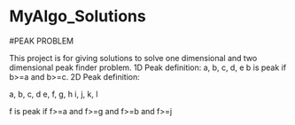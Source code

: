 # MyAlgo_Solutions
#PEAK PROBLEM

This project is for giving solutions to solve one dimensional and two dimensional peak finder problem.
1D Peak definition: a, b, c, d, e b is peak if b>=a and b>=c.
2D Peak definition:

a, b, c, d
e, f, g, h 
i, j, k, l

f is peak if f>=a and f>=g and f>=b and f>=j
